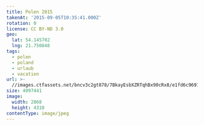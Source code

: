 ```yaml
---
title: Polen 2015
takenAt: '2015-09-05T10:35:41.000Z'
rotation: 0
license: CC BY-ND 3.0
geo:
  lat: 54.145702
  lng: 21.750848
tags:
  - polen
  - poland
  - urlaub
  - vacation
url: >-
  //images.ctfassets.net/bncv3c2gt878/7BkayEsbXZRTqhBx90cRx8/e1fd6c96912f3e79c814f2de69597830/polen-2015_25957492275_o
size: 4097441
image:
  width: 2868
  height: 4310
contentType: image/jpeg
---
```


